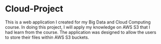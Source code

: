 # Cloud-Project
This is a web application I created for my Big Data and Cloud Computing course. In doing this project, I will apply my knowledge on AWS S3 that I had learn from the course. The application was designed to allow the users to store their files within AWS S3 buckets. 
